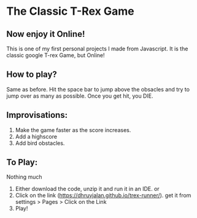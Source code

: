 # The Classic T-Rex Game
## Now enjoy it Online!

This is one of my first personal projects I made from Javascript. It is the classic google T-rex Game, but Online! 

## How to play?
Same as before.
Hit the space bar to jump above the obsacles and try to jump over as many as possible. Once you get hit, you DIE. 

## Improvisations:
1. Make the game faster as the score increases.
2. Add a highscore
3. Add bird obstacles.

## To Play:
Nothing much
1. Either download the code, unzip it and run it in an IDE.
   or
1. Click on the link (https://dhruvjalan.github.io/trex-runner/). get it from settings > Pages > Click on the Link
2. Play!
